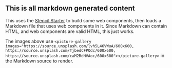 ## This is all markdown generated content

This uses the [Stencil Starter](https://stenciljs.com/docs/getting-started) to build some web components, then loads a Markdown file that uses web components in it. Since Markdown can contain HTML, and web components are valid HTML, this just works.

<picture-gallery images="https://source.unsplash.com/lvh5L46VWuA/600x600, https://source.unsplash.com/TjbedCFPQdc/600x600, https://source.unsplash.com/caM2RdHVAoc/600x600"></picture-gallery>

The images above use `<picture-gallery images="https://source.unsplash.com/lvh5L46VWuA/600x600, https://source.unsplash.com/TjbedCFPQdc/600x600, https://source.unsplash.com/caM2RdHVAoc/600x600"></picture-gallery>` in the Markdown source to render.
